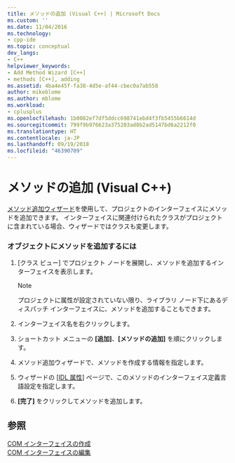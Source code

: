 ```yaml
---
title: メソッドの追加 (Visual C++) | Microsoft Docs
ms.custom: ''
ms.date: 11/04/2016
ms.technology:
- cpp-ide
ms.topic: conceptual
dev_langs:
- C++
helpviewer_keywords:
- Add Method Wizard [C++]
- methods [C++], adding
ms.assetid: 4ba4e45f-fa38-4d5e-af44-cbec0a7ab558
author: mikeblome
ms.author: mblome
ms.workload:
- cplusplus
ms.openlocfilehash: 1b0082ef7df5ddcc698741ebd4f3fb5455b6614d
ms.sourcegitcommit: 799f9b976623a375203ad8b2ad5147bd6a2212f0
ms.translationtype: HT
ms.contentlocale: ja-JP
ms.lasthandoff: 09/19/2018
ms.locfileid: "46390709"
---
```

# <a name="adding-a-method--visual-c"></a>メソッドの追加 (Visual C++)

[メソッド追加ウィザード](../ide/add-method-wizard.md)を使用して、プロジェクトのインターフェイスにメソッドを追加できます。 インターフェイスに関連付けられたクラスがプロジェクトに含まれている場合、ウィザードではクラスも変更します。

### <a name="to-add-a-method-to-your-object"></a>オブジェクトにメソッドを追加するには

1. [クラス ビュー] でプロジェクト ノードを展開し、メソッドを追加するインターフェイスを表示します。

   > [!NOTE]
   > プロジェクトに属性が設定されていない限り、ライブラリ ノード下にあるディスパッチ インターフェイスに、メソッドを追加することもできます。

1. インターフェイス名を右クリックします。

1. ショートカット メニューの **[追加]**、**[メソッドの追加]** を順にクリックします。

1. メソッド追加ウィザードで、メソッドを作成する情報を指定します。

1. ウィザードの [[IDL 属性]](../ide/idl-attributes-add-method-wizard.md) ページで、このメソッドのインターフェイス定義言語設定を指定します。

1. **[完了]** をクリックしてメソッドを追加します。

## <a name="see-also"></a>参照

[COM インターフェイスの作成](../ide/creating-a-com-interface-visual-cpp.md)<br>
[COM インターフェイスの編集](../ide/editing-a-com-interface.md)